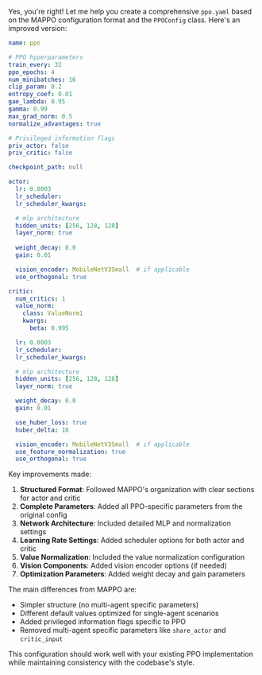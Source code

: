 

Yes, you're right! Let me help you create a comprehensive `ppo.yaml` based on the MAPPO configuration format and the `PPOConfig` class. Here's an improved version:

```yaml:cfg/algo/ppo.yaml
name: ppo

# PPO hyperparameters
train_every: 32
ppo_epochs: 4
num_minibatches: 16
clip_param: 0.2
entropy_coef: 0.01
gae_lambda: 0.95
gamma: 0.99
max_grad_norm: 0.5
normalize_advantages: true

# Privileged information flags
priv_actor: false
priv_critic: false

checkpoint_path: null

actor:
  lr: 0.0003
  lr_scheduler:
  lr_scheduler_kwargs:

  # mlp architecture
  hidden_units: [256, 128, 128]
  layer_norm: true
  
  weight_decay: 0.0
  gain: 0.01

  vision_encoder: MobileNetV3Small  # if applicable
  use_orthogonal: true

critic:
  num_critics: 1
  value_norm:
    class: ValueNorm1
    kwargs:
      beta: 0.995

  lr: 0.0003
  lr_scheduler:
  lr_scheduler_kwargs:

  # mlp architecture
  hidden_units: [256, 128, 128]
  layer_norm: true

  weight_decay: 0.0
  gain: 0.01

  use_huber_loss: true
  huber_delta: 10

  vision_encoder: MobileNetV3Small  # if applicable
  use_feature_normalization: true
  use_orthogonal: true
```

Key improvements made:

1. **Structured Format**: Followed MAPPO's organization with clear sections for actor and critic
2. **Complete Parameters**: Added all PPO-specific parameters from the original config
3. **Network Architecture**: Included detailed MLP and normalization settings
4. **Learning Rate Settings**: Added scheduler options for both actor and critic
5. **Value Normalization**: Included the value normalization configuration
6. **Vision Components**: Added vision encoder options (if needed)
7. **Optimization Parameters**: Added weight decay and gain parameters

The main differences from MAPPO are:
- Simpler structure (no multi-agent specific parameters)
- Different default values optimized for single-agent scenarios
- Added privileged information flags specific to PPO
- Removed multi-agent specific parameters like `share_actor` and `critic_input`

This configuration should work well with your existing PPO implementation while maintaining consistency with the codebase's style.